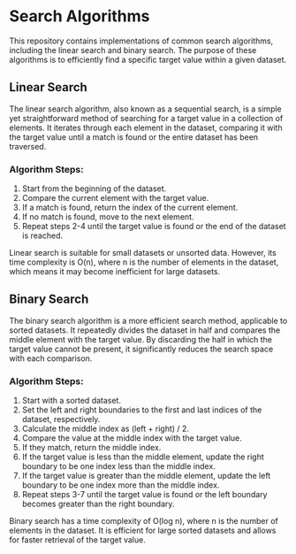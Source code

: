 # Search Algorithms

This repository contains implementations of common search algorithms, including the linear search and binary search. The purpose of these algorithms is to efficiently find a specific target value within a given dataset.

## Linear Search

The linear search algorithm, also known as a sequential search, is a simple yet straightforward method of searching for a target value in a collection of elements. It iterates through each element in the dataset, comparing it with the target value until a match is found or the entire dataset has been traversed.

### Algorithm Steps:
1. Start from the beginning of the dataset.
2. Compare the current element with the target value.
3. If a match is found, return the index of the current element.
4. If no match is found, move to the next element.
5. Repeat steps 2-4 until the target value is found or the end of the dataset is reached.

Linear search is suitable for small datasets or unsorted data. However, its time complexity is O(n), where n is the number of elements in the dataset, which means it may become inefficient for large datasets.

## Binary Search

The binary search algorithm is a more efficient search method, applicable to sorted datasets. It repeatedly divides the dataset in half and compares the middle element with the target value. By discarding the half in which the target value cannot be present, it significantly reduces the search space with each comparison.

### Algorithm Steps:
1. Start with a sorted dataset.
2. Set the left and right boundaries to the first and last indices of the dataset, respectively.
3. Calculate the middle index as (left + right) / 2.
4. Compare the value at the middle index with the target value.
5. If they match, return the middle index.
6. If the target value is less than the middle element, update the right boundary to be one index less than the middle index.
7. If the target value is greater than the middle element, update the left boundary to be one index more than the middle index.
8. Repeat steps 3-7 until the target value is found or the left boundary becomes greater than the right boundary.

Binary search has a time complexity of O(log n), where n is the number of elements in the dataset. It is efficient for large sorted datasets and allows for faster retrieval of the target value.
